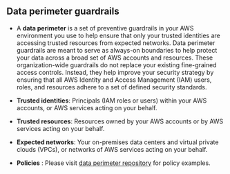 ## Data perimeter guardrails

* A **data perimeter** is a set of preventive guardrails in your AWS environment you use to help ensure that only your trusted identities are accessing trusted resources from expected networks. Data perimeter guardrails are meant to serve as always-on boundaries to help protect your data across a broad set of AWS accounts and resources. These organization-wide guardrails do not replace your existing fine-grained access controls. Instead, they help improve your security strategy by ensuring that all AWS Identity and Access Management (IAM) users, roles, and resources adhere to a set of defined security standards.

* **Trusted identities**: Principals (IAM roles or users) within your AWS accounts, or AWS services acting on your behalf.

* **Trusted resources**: Resources owned by your AWS accounts or by AWS services acting on your behalf.

* **Expected networks**: Your on-premises data centers and virtual private clouds (VPCs), or networks of AWS services acting on your behalf.

*  **Policies** : Please visit [data perimeter repository](https://github.com/aws-samples/data-perimeter-policy-examples/tree/main/resource_control_policies) for policy examples. 





